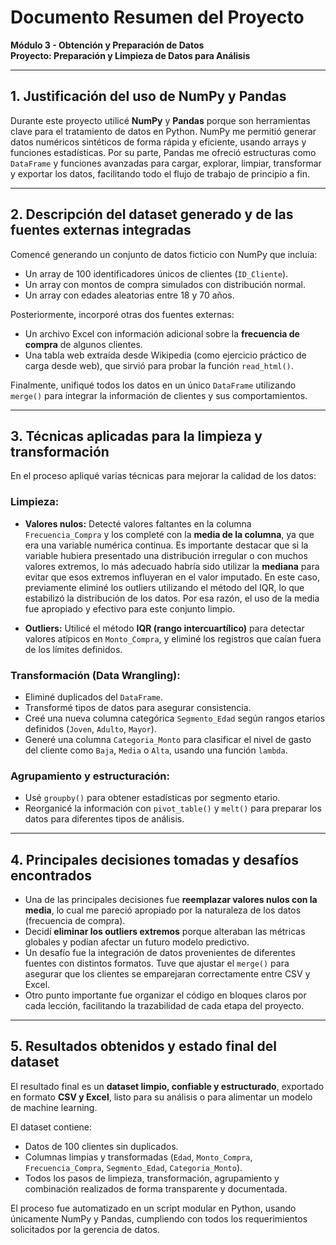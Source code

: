 # Documento Resumen del Proyecto  
**Módulo 3 - Obtención y Preparación de Datos**  
**Proyecto: Preparación y Limpieza de Datos para Análisis**

---

## 1. Justificación del uso de NumPy y Pandas

Durante este proyecto utilicé **NumPy** y **Pandas** porque son herramientas clave para el tratamiento de datos en Python. NumPy me permitió generar datos numéricos sintéticos de forma rápida y eficiente, usando arrays y funciones estadísticas. Por su parte, Pandas me ofreció estructuras como `DataFrame` y funciones avanzadas para cargar, explorar, limpiar, transformar y exportar los datos, facilitando todo el flujo de trabajo de principio a fin.

---

## 2. Descripción del dataset generado y de las fuentes externas integradas

Comencé generando un conjunto de datos ficticio con NumPy que incluía:
- Un array de 100 identificadores únicos de clientes (`ID_Cliente`).
- Un array con montos de compra simulados con distribución normal.
- Un array con edades aleatorias entre 18 y 70 años.

Posteriormente, incorporé otras dos fuentes externas:
- Un archivo Excel con información adicional sobre la **frecuencia de compra** de algunos clientes.
- Una tabla web extraída desde Wikipedia (como ejercicio práctico de carga desde web), que sirvió para probar la función `read_html()`.

Finalmente, unifiqué todos los datos en un único `DataFrame` utilizando `merge()` para integrar la información de clientes y sus comportamientos.

---

## 3. Técnicas aplicadas para la limpieza y transformación

En el proceso apliqué varias técnicas para mejorar la calidad de los datos:

### Limpieza:
- **Valores nulos:** Detecté valores faltantes en la columna `Frecuencia_Compra` y los completé con la **media de la columna**, ya que era una variable numérica continua.
Es importante destacar que si la variable hubiera presentado una distribución irregular o con muchos valores extremos, lo más adecuado habría sido utilizar la **mediana** para evitar que esos extremos influyeran en el valor imputado. En este caso, previamente eliminé los outliers utilizando el método del IQR, lo que estabilizó la distribución de los datos. Por esa razón, el uso de la media fue apropiado y efectivo para este conjunto limpio.

- **Outliers:** Utilicé el método **IQR (rango intercuartílico)** para detectar valores atípicos en `Monto_Compra`, y eliminé los registros que caían fuera de los límites definidos.

### Transformación (Data Wrangling):
- Eliminé duplicados del `DataFrame`.
- Transformé tipos de datos para asegurar consistencia.
- Creé una nueva columna categórica `Segmento_Edad` según rangos etarios definidos (`Joven`, `Adulto`, `Mayor`).
- Generé una columna `Categoria_Monto` para clasificar el nivel de gasto del cliente como `Baja`, `Media` o `Alta`, usando una función `lambda`.

### Agrupamiento y estructuración:
- Usé `groupby()` para obtener estadísticas por segmento etario.
- Reorganicé la información con `pivot_table()` y `melt()` para preparar los datos para diferentes tipos de análisis.

---

## 4. Principales decisiones tomadas y desafíos encontrados

- Una de las principales decisiones fue **reemplazar valores nulos con la media**, lo cual me pareció apropiado por la naturaleza de los datos (frecuencia de compra).
- Decidí **eliminar los outliers extremos** porque alteraban las métricas globales y podían afectar un futuro modelo predictivo.
- Un desafío fue la integración de datos provenientes de diferentes fuentes con distintos formatos. Tuve que ajustar el `merge()` para asegurar que los clientes se emparejaran correctamente entre CSV y Excel.
- Otro punto importante fue organizar el código en bloques claros por cada lección, facilitando la trazabilidad de cada etapa del proyecto.

---

## 5. Resultados obtenidos y estado final del dataset

El resultado final es un **dataset limpio, confiable y estructurado**, exportado en formato **CSV y Excel**, listo para su análisis o para alimentar un modelo de machine learning.

El dataset contiene:
- Datos de 100 clientes sin duplicados.
- Columnas limpias y transformadas (`Edad`, `Monto_Compra`, `Frecuencia_Compra`, `Segmento_Edad`, `Categoria_Monto`).
- Todos los pasos de limpieza, transformación, agrupamiento y combinación realizados de forma transparente y documentada.

El proceso fue automatizado en un script modular en Python, usando únicamente NumPy y Pandas, cumpliendo con todos los requerimientos solicitados por la gerencia de datos.

